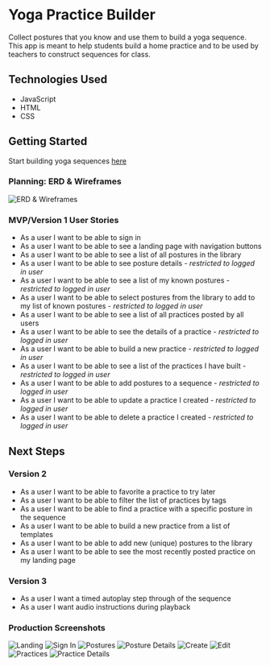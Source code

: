 # Yoga Practice Builder

Collect postures that you know and use them to build a yoga sequence.
This app is meant to help students build a home practice and to be used by teachers to construct sequences for class.

## Technologies Used
- JavaScript
- HTML
- CSS

## Getting Started 
Start building yoga sequences [here](http://127.0.0.1:5500/)

### Planning: ERD & Wireframes
![ERD & Wireframes](./assets/YPB_ERD_Wireframes.png)

### MVP/Version 1 User Stories
- As a user I want to be able to sign in
- As a user I want to be able to see a landing page with navigation buttons
- As a user I want to be able to see a list of all postures in the library
- As a user I want to be able to see posture details - *restricted to logged in user*
- As a user I want to be able to see a list of my known postures - *restricted to logged in user*
- As a user I want to be able to select postures from the library to add to my list of known postures - *restricted to logged in user*
- As a user I want to be able to see a list of all practices posted by all users
- As a user I want to be able to see the details of a practice - *restricted to logged in user*
- As a user I want to be able to build a new practice - *restricted to logged in user*
- As a user I want to be able to see a list of the practices I have built - *restricted to logged in user*
- As a user I want to be able to add postures to a sequence - *restricted to logged in user*
- As a user I want to be able to update a practice I created - *restricted to logged in user*
- As a user I want to be able to delete a practice I created - *restricted to logged in user*

## Next Steps
### Version 2
- As a user I want to be able to favorite a practice to try later
- As a user I want to be able to filter the list of practices by tags
- As a user I want to be able to find a practice with a specific posture in the sequence
- As a user I want to be able to build a new practice from a list of templates
- As a user I want to be able to add new (unique) postures to the library
- As a user I want to be able to see the most recently posted practice on my landing page

### Version 3
- As a user I want a timed autoplay step through of the sequence
- As a user I want audio instructions during playback

### Production Screenshots
![Landing](./assets/landing.png)
![Sign In](./assets/sign.png)
![Postures](./assets/postures.png)
![Posture Details](./assets/postureDetails.png)
![Create](./assets/create.png)
![Edit](./assets/edit.png)
![Practices](./assets/builtPractices.png)
![Practice Details](./assets/practiceDetails.png)